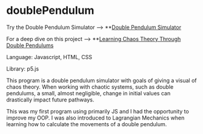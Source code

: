 # doublePendulum
Try the Double Pendulum Simulator --> **[Double Pendulum Simulator]([http://127.0.0.1:5500/pendulum.html])

For a deep dive on this project --> **[Learning Chaos Theory Through Double Pendulums](http://127.0.0.1:5500/chaosTheory.html)


Language: Javascript, HTML, CSS

Library: p5.js

This program is a double pendulum simulator with goals of giving a visual of chaos theory. When working with chaotic systems, such as double pendulums,
a small, almost negligible, change in initial values can drastically impact future pathways.

This was my first program using primarily JS and I had the opportunity to improve my OOP. I was also introduced to Lagrangian Mechanics when learning
how to calculate the movements of a double pendulum. 
